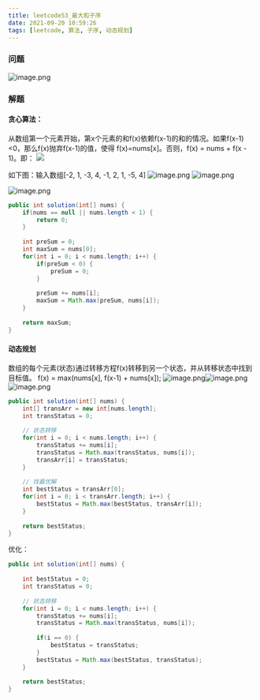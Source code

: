```yaml
---
title: leetcode53_最大和子序
date: 2021-09-20 10:59:26
tags: [leetcode, 算法, 子序, 动态规划]
---
```



### 问题
![image.png](https://cdn.nlark.com/yuque/0/2021/png/127227/1632100311402-0dc7d88b-537f-4efa-9641-15e0756d04dc.png#clientId=uaef0fc2c-b6dd-4&from=paste&height=601&id=u3ecba6d6&margin=%5Bobject%20Object%5D&name=image.png&originHeight=1202&originWidth=1134&originalType=binary&ratio=1&size=102857&status=done&style=none&taskId=udbbb8d80-9b5e-4e31-8a48-9224a0d1f51&width=567)
### 解题
#### 贪心算法：
从数组第一个元素开始，第x个元素的和f(x)依赖f(x-1)的和的情况。如果f(x-1)<0，那么f(x)抛弃f(x-1)的值，使得
f(x)=nums[x]。否则，f(x) = nums + f(x - 1)。即：
![](https://cdn.nlark.com/yuque/__latex/48c3844d7f492dade0d3a51e23a43486.svg#card=math&code=f%28x%29%20%3D%0A%5Cbegin%7Bcases%7D%0Anums%5Bx%5D%2C%20%20f%28x%20-%201%29%20%3C%200%20%5C%5C%0Anums%5Bx%5D%20%2B%20f%28x%20-%201%29%2C%20f%28x%20-%201%29%20%3E%3D%200%0A%5Cend%7Bcases%7D&id=JH5Nl)


如下图：输入数组[-2, 1, -3, 4, -1, 2, 1, -5, 4]
![image.png](https://cdn.nlark.com/yuque/0/2021/png/127227/1632104096277-b6042c47-985f-475d-be2e-01cb3d553ac9.png#clientId=uaef0fc2c-b6dd-4&from=paste&height=461&id=ua4445c46&margin=%5Bobject%20Object%5D&name=image.png&originHeight=1036&originWidth=840&originalType=binary&ratio=1&size=103467&status=done&style=none&taskId=u5e4af402-0fc1-40b3-a94d-5b466cdbfd1&width=10)
![image.png](https://cdn.nlark.com/yuque/0/2021/png/127227/1632104121655-73ea4ddc-44e4-4771-aef1-c19c43ff3828.png#clientId=uaef0fc2c-b6dd-4&from=paste&height=457&id=u941e6fa6&margin=%5Bobject%20Object%5D&name=image.png&originHeight=1066&originWidth=770&originalType=binary&ratio=1&size=102802&status=done&style=none&taskId=u9e875546-cc27-419f-889b-f3eab34249b&width=10)

![image.png](https://cdn.nlark.com/yuque/0/2021/png/127227/1632104200845-ac2c493d-4d9b-47b1-a42a-fed726783ef8.png#clientId=uaef0fc2c-b6dd-4&from=paste&height=451&id=u17c308e0&margin=%5Bobject%20Object%5D&name=image.png&originHeight=948&originWidth=754&originalType=binary&ratio=1&size=92766&status=done&style=none&taskId=ubb39f718-b2ca-4c43-8133-23f148b874e&width=10)

```java
public int solution(int[] nums) {
	if(nums == null || nums.length < 1) {
    	return 0;
    }
    
    int preSum = 0;
    int maxSum = nums[0];
    for(int i = 0; i < nums.length; i++) {
    	if(preSum < 0) {
        	preSum = 0;
        }
        
        preSum += nums[i];
		maxSum = Math.max(preSum, nums[i]);
    }
    
    return maxSum;
}
```
#### 动态规划
数组的每个元素(状态)通过转移方程f(x)转移到另一个状态，并从转移状态中找到目标值。
f(x) = max(nums[x], f(x-1) + nums[x]);
![image.png](https://cdn.nlark.com/yuque/0/2021/png/127227/1632105957082-a4ab5bcb-b36f-4dc1-bb76-bfcc9c06927c.png#clientId=uaef0fc2c-b6dd-4&from=paste&height=425&id=ub9705cab&margin=%5Bobject%20Object%5D&name=image.png&originHeight=954&originWidth=792&originalType=binary&ratio=1&size=91455&status=done&style=none&taskId=u76d4623b-d09a-4d66-a1aa-68c2929d8ba&width=353)![image.png](https://cdn.nlark.com/yuque/0/2021/png/127227/1632105988643-d5a41934-f494-4e92-9a3f-eb86d1e21020.png#clientId=uaef0fc2c-b6dd-4&from=paste&height=431&id=u53559481&margin=%5Bobject%20Object%5D&name=image.png&originHeight=998&originWidth=730&originalType=binary&ratio=1&size=88689&status=done&style=none&taskId=u40c6697e-c789-4c62-861a-b8e93089604&width=315)
![image.png](https://cdn.nlark.com/yuque/0/2021/png/127227/1632106021716-34a8a3e8-2eb9-4ce1-93ca-8701f86673de.png#clientId=uaef0fc2c-b6dd-4&from=paste&height=427&id=u52d5ee7c&margin=%5Bobject%20Object%5D&name=image.png&originHeight=954&originWidth=732&originalType=binary&ratio=1&size=92332&status=done&style=none&taskId=u6838fe68-fef3-4aa5-a063-2b50b173f7a&width=328)
```java
public int solution(int[] nums) {
	int[] transArr = new int[nums.length];
    int transStatus = 0;
    
    // 状态转移
    for(int i = 0; i < nums.length; i++) {
        transStatus += nums[i];
        transStatus = Math.max(transStatus, nums[i]);
        transArr[i] = transStatus;
    }
    
    // 找最优解
    int bestStatus = transArr[0];
    for(int i = 0; i < transArr.length; i++) {
    	bestStatus = Math.max(bestStatus, transArr[i]);
    }
    
    return bestStatus;
}
```
优化：
```java
public int solution(int[] nums) {
    
    int bestStatus = 0;
    int transStatus = 0;
    
    // 状态转移
    for(int i = 0; i < nums.length; i++) {
        transStatus += nums[i];
        transStatus = Math.max(transStatus, nums[i]);
        
        if(i == 0) {
        	bestStatus = transStatus;
        }
        bestStatus = Math.max(bestStatus, transStatus);
    }
    
    return bestStatus;
}
```
